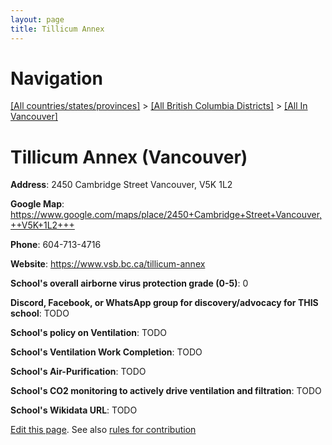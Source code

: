 ```yaml
---
layout: page
title: Tillicum Annex
---
```

# Navigation

[[All countries/states/provinces]](../../..) > [[All British Columbia Districts]](../..) > [[All In Vancouver]](..)

# Tillicum Annex (Vancouver)

**Address**: 2450 Cambridge Street Vancouver,  V5K 1L2

**Google Map**: <https://www.google.com/maps/place/2450+Cambridge+Street+Vancouver,++V5K+1L2+++>

**Phone**: 604-713-4716

**Website**: <https://www.vsb.bc.ca/tillicum-annex>

**School's overall airborne virus protection grade (0-5)**: 0

**Discord, Facebook, or WhatsApp group for discovery/advocacy for THIS school**: TODO

**School's policy on Ventilation**: TODO

**School's Ventilation Work Completion**: TODO

**School's Air-Purification**: TODO

**School's CO2 monitoring to actively drive ventilation and filtration**: TODO

**School's Wikidata URL**: TODO


[Edit this page](https://github.com/ventilate-schools/BC/edit/main/././Vancouver/Tillicum_Annex.md). See also [rules for contribution](../../../contribution-rules/)